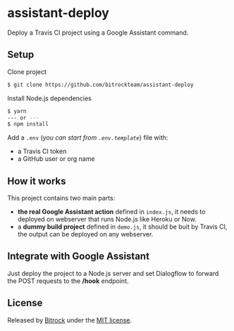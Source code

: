 # assistant-deploy
Deploy a Travis CI project using a Google Assistant command.

## Setup
Clone project
```bash
$ git clone https://github.com/bitrockteam/assistant-deploy
```

Install Node.js dependencies
```bash
$ yarn
--- or ---
$ npm install
```

Add a `.env` (*you can start from `.env.template`*) file with:
* a Travis CI token
* a GitHub user or org name

## How it works
This project contains two main parts:
* **the real Google Assistant action** defined in `index.js`, it needs to deployed on webserver that runs Node.js like Heroku or Now.
* a **dummy build project** defined in `demo.js`, it should be buit by Travis CI, the output can be deployed on any webserver.

## Integrate with Google Assistant
Just deploy the project to a Node.js server and set Dialogflow to forward the POST requests to the **/hook** endpoint.

## License
Released by [Bitrock](https://github.com/bitrockteam) under the [MIT license](LICENSE).